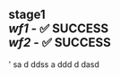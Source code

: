 
## stage1<br>*wf1*  -  :white_check_mark: **SUCCESS**<br>*wf2*  -  :white_check_mark: **SUCCESS**<br>
'
sa
d
ddss
a
ddd
d
dasd
